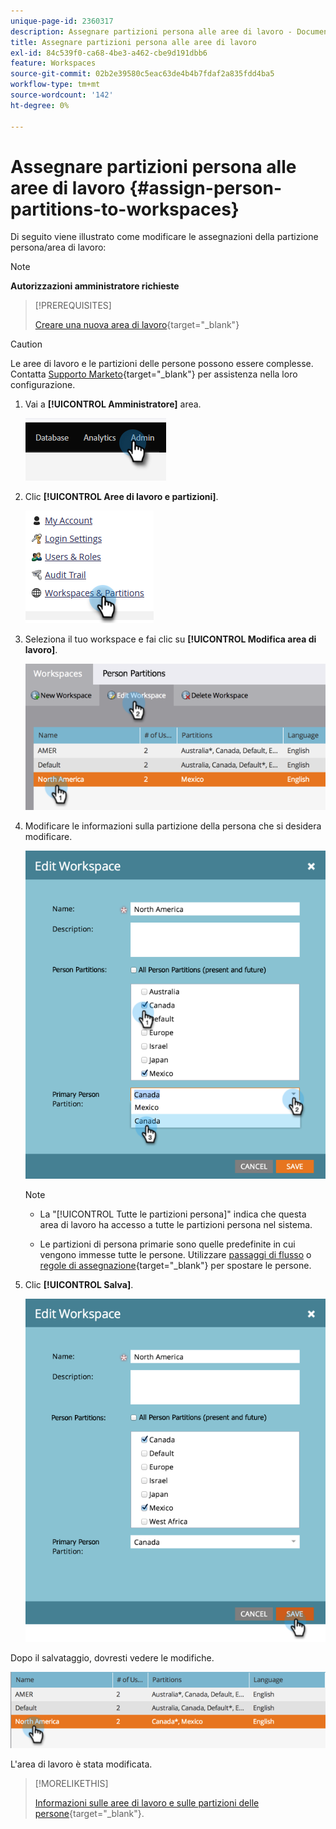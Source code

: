 ```yaml
---
unique-page-id: 2360317
description: Assegnare partizioni persona alle aree di lavoro - Documentazione Marketo - Documentazione del prodotto
title: Assegnare partizioni persona alle aree di lavoro
exl-id: 84c539f0-ca68-4be3-a462-cbe9d191dbb6
feature: Workspaces
source-git-commit: 02b2e39580c5eac63de4b4b7fdaf2a835fdd4ba5
workflow-type: tm+mt
source-wordcount: '142'
ht-degree: 0%

---
```


# Assegnare partizioni persona alle aree di lavoro {#assign-person-partitions-to-workspaces}

Di seguito viene illustrato come modificare le assegnazioni della partizione persona/area di lavoro:

>[!NOTE]
>
>**Autorizzazioni amministratore richieste**

>[!PREREQUISITES]
>
>[Creare una nuova area di lavoro](/help/marketo/product-docs/administration/workspaces-and-person-partitions/create-a-new-workspace.md){target="_blank"}

>[!CAUTION]
>
>Le aree di lavoro e le partizioni delle persone possono essere complesse. Contatta  [Supporto Marketo](https://nation.marketo.com/t5/Support/ct-p/Support){target="_blank"} per assistenza nella loro configurazione.

1. Vai a **[!UICONTROL Amministratore]** area.

   ![](assets/assign-person-partitions-to-workspaces-1.png)

1. Clic **[!UICONTROL Aree di lavoro e partizioni]**.

   ![](assets/assign-person-partitions-to-workspaces-2.png)

1. Seleziona il tuo workspace e fai clic su **[!UICONTROL Modifica area di lavoro]**.

   ![](assets/assign-person-partitions-to-workspaces-3.png)

1. Modificare le informazioni sulla partizione della persona che si desidera modificare.

   ![](assets/assign-person-partitions-to-workspaces-4.png)

   >[!NOTE]
   >
   >* La &quot;[!UICONTROL Tutte le partizioni persona]&quot; indica che questa area di lavoro ha accesso a tutte le partizioni persona nel sistema.
   >
   >* Le partizioni di persona primarie sono quelle predefinite in cui vengono immesse tutte le persone. Utilizzare [passaggi di flusso](/help/marketo/product-docs/core-marketo-concepts/smart-campaigns/flow-actions/use-add-choice-in-a-flow-step.md) o [regole di assegnazione](/help/marketo/product-docs/administration/workspaces-and-person-partitions/assigning-person-partitions-with-assignment-rules.md){target="_blank"} per spostare le persone.

1. Clic **[!UICONTROL Salva]**.

   ![](assets/assign-person-partitions-to-workspaces-5.png)

Dopo il salvataggio, dovresti vedere le modifiche.

![](assets/assign-person-partitions-to-workspaces-6.png)

L&#39;area di lavoro è stata modificata.

>[!MORELIKETHIS]
>
>[Informazioni sulle aree di lavoro e sulle partizioni delle persone](/help/marketo/product-docs/administration/workspaces-and-person-partitions/understanding-workspaces-and-person-partitions.md){target="_blank"}.

